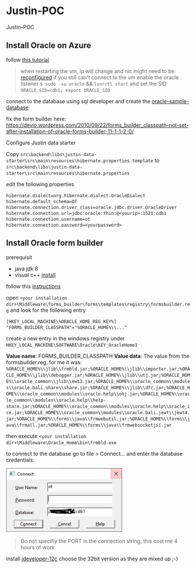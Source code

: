 # Justin-POC

Justin-POC


## Install Oracle on Azure

follow [this tutorial](https://docs.microsoft.com/en-us/azure/virtual-machines/workloads/oracle/oracle-database-quick-create#code-try-1)

> when restarting the vm, ip will change and nic might need to be [reconfigured](https://docs.microsoft.com/en-us/azure/virtual-machines/troubleshooting/reset-network-interface)
> if you still can't connect to the vm enable the oracle listener `$ sudo -su oracle` && `lsnrctl start` and set the SID `ORACLE_SID=cdb1; export ORACLE_SID`


connect to the database using sql developer and create the [oracle-sample-database](https://www.oracletutorial.com/getting-started/oracle-sample-database/)

fix the form builder here:
https://devio.wordpress.com/2010/09/22/forms_builder_classpath-not-set-after-installation-of-oracle-forms-builder-11-1-1-2-0/

Configure Justin data starter

Copy `src\backend\libs\justin-data-starter\src\main\resources\hibernate.properties.template` to `src\backend\libs\justin-data-starter\src\main\resources\hibernate.properties`

edit the following properties

```config
hibernate.dialect=org.hibernate.dialect.OracleDialect
hibernate.default_schema=OT
hibernate.connection.driver_class=oracle.jdbc.driver.OracleDriver
hibernate.connection.url=jdbc:oracle:thin:@<yourip>:1521:cdb1
hibernate.connection.username=ot
hibernate.connection.password=<yourpassword>
```

## Install Oracle form builder

prerequisit

- java jdk 8
- visual c++ [install](https://www.microsoft.com/en-us/download/details.aspx?id=40784)

follow this [instructions](https://oracle-base.com/articles/12c/standalone-forms-builder-12c-installation-on-windows-1221)

open `<your installation dir>\Middleware\forms_builder\forms\templates\registry\formsbuilder.reg` and look for the following entry

```
[HKEY_LOCAL_MACHINE\%ORACLE_HOME_REG_KEY%]
"FORMS_BUILDER_CLASSPATH"="%ORACLE_HOME%\\..."
```

create a new entry in the windows registry under `HKEY_LOCAL_MACHINE\SOFTWARE\Oracle\KEY_OracleHome1`

**Value name**: FORMS_BUILDER_CLASSPATH
**Value data**: The value from the formsbuilder.reg, for me it was: `%ORACLE_HOME%\\jlib\\frmbld.jar;%ORACLE_HOME%\\jlib\\importer.jar;%ORACLE_HOME%\\jlib\\debugger.jar;%ORACLE_HOME%\\jlib\\utj.jar;%ORACLE_HOME%\\oracle_common\\jlib\\ewt3.jar;%ORACLE_HOME%\\oracle_common\\modules\\oracle.bali.share\\share.jar;%ORACLE_HOME%\\jlib\\dfc.jar;%ORACLE_HOME%\\oracle_common\\modules\\oracle.help\\ohj.jar;%ORACLE_HOME%\\oracle_common\\modules\\oracle.help\\help-share.jar;%ORACLE_HOME%\\oracle_common\\modules\\oracle.help\\oracle_ice.jar;%ORACLE_HOME%\\oracle_common\\modules\\oracle.bali.jewt\\jewt4.jar;%ORACLE_HOME%\\forms\\java\\frmwebutil.jar;%ORACLE_HOME%\\forms\\java\\frmall.jar;%ORACLE_HOME%\\forms\\java\\frmwebsocketjsi.jar`

then execute `<your installation dir>\Middleware\Oracle_Home\bin\frmbld.exe`

to connect to the database go to file > Connect... and enter the database credentials:

![Connect To Oracle](docs/forms-connect.PNG)

> Do not specifiy the PORT in the connection string, this cost me 4 hours of work

install [jdeveloper-12c](https://www.oracle.com/tools/downloads/jdev-v12120-downloads.html) choose the 32bit version as they are mixed up ;-)

